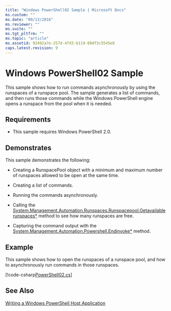 ```yaml
---
title: "Windows PowerShell02 Sample | Microsoft Docs"
ms.custom: ""
ms.date: "09/13/2016"
ms.reviewer: ""
ms.suite: ""
ms.tgt_pltfrm: ""
ms.topic: "article"
ms.assetid: 92492a7e-257d-47d3-b119-89df3c5545e8
caps.latest.revision: 9
---
```

# Windows PowerShell02 Sample

This sample shows how to run commands asynchronously by using the runspaces of a runspace pool. The sample generates a list of commands, and then runs those commands while the Windows PowerShell engine opens a runspace from the pool when it is needed.

## Requirements

- This sample requires Windows PowerShell 2.0.

## Demonstrates

This sample demonstrates the following:

- Creating a RunspacePool object with a minimum and maximum number of runspaces allowed to be open at the same time.

- Creating a list of commands.

- Running the commands asynchronously.

- Calling the [System.Management.Automation.Runspaces.Runspacepool.Getavailablerunspaces*](/dotnet/api/System.Management.Automation.Runspaces.RunspacePool.GetAvailableRunspaces) method to see how many runspaces are free.

- Capturing the command output with the [System.Management.Automation.Powershell.Endinvoke*](/dotnet/api/System.Management.Automation.PowerShell.EndInvoke) method.

## Example

This sample shows how to open the runspaces of a runspace pool, and how to asynchronously run commands in those runspaces.

[!code-csharp[PowerShell02.cs](../../powershell-sdk-samples/SDK-2.0/csharp/PowerShell02/PowerShell02.cs#L11-L96 "PowerShell02.cs")]

## See Also

[Writing a Windows PowerShell Host Application](./writing-a-windows-powershell-host-application.md)